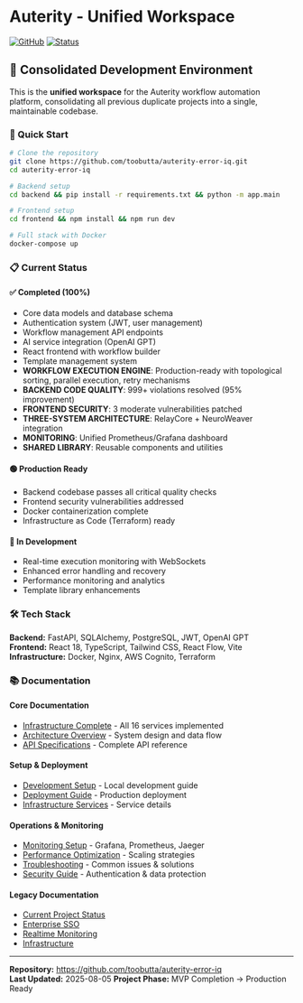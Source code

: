 # Auterity - Unified Workspace

[![GitHub](https://img.shields.io/badge/GitHub-auterity--error--iq-blue)](https://github.com/toobutta/auterity-error-iq)
[![Status](https://img.shields.io/badge/Status-MVP%20Development-orange)](https://github.com/toobutta/auterity-error-iq)

## 🎯 Consolidated Development Environment

This is the **unified workspace** for the Auterity workflow automation platform, consolidating all previous duplicate projects into a single, maintainable codebase.

### 🚀 Quick Start

```bash
# Clone the repository
git clone https://github.com/toobutta/auterity-error-iq.git
cd auterity-error-iq

# Backend setup
cd backend && pip install -r requirements.txt && python -m app.main

# Frontend setup  
cd frontend && npm install && npm run dev

# Full stack with Docker
docker-compose up
```

### 📋 Current Status

#### ✅ Completed (100%)
- Core data models and database schema
- Authentication system (JWT, user management)
- Workflow management API endpoints
- AI service integration (OpenAI GPT)
- React frontend with workflow builder
- Template management system
- **WORKFLOW EXECUTION ENGINE**: Production-ready with topological sorting, parallel execution, retry mechanisms
- **BACKEND CODE QUALITY**: 999+ violations resolved (95% improvement)
- **FRONTEND SECURITY**: 3 moderate vulnerabilities patched
- **THREE-SYSTEM ARCHITECTURE**: RelayCore + NeuroWeaver integration
- **MONITORING**: Unified Prometheus/Grafana dashboard
- **SHARED LIBRARY**: Reusable components and utilities

#### 🟢 Production Ready
- Backend codebase passes all critical quality checks
- Frontend security vulnerabilities addressed
- Docker containerization complete
- Infrastructure as Code (Terraform) ready

#### 🚧 In Development
- Real-time execution monitoring with WebSockets
- Enhanced error handling and recovery
- Performance monitoring and analytics
- Template library enhancements

### 🛠 Tech Stack

**Backend:** FastAPI, SQLAlchemy, PostgreSQL, JWT, OpenAI GPT  
**Frontend:** React 18, TypeScript, Tailwind CSS, React Flow, Vite  
**Infrastructure:** Docker, Nginx, AWS Cognito, Terraform

### 📚 Documentation

#### **Core Documentation**
- [Infrastructure Complete](docs/INFRASTRUCTURE_COMPLETE.md) - All 16 services implemented
- [Architecture Overview](docs/ARCHITECTURE_OVERVIEW.md) - System design and data flow
- [API Specifications](docs/API_SPECIFICATIONS.md) - Complete API reference

#### **Setup & Deployment**
- [Development Setup](docs/DEVELOPMENT_SETUP.md) - Local development guide
- [Deployment Guide](docs/DEPLOYMENT_GUIDE.md) - Production deployment
- [Infrastructure Services](docs/INFRASTRUCTURE_SERVICES.md) - Service details

#### **Operations & Monitoring**
- [Monitoring Setup](docs/MONITORING_SETUP.md) - Grafana, Prometheus, Jaeger
- [Performance Optimization](docs/PERFORMANCE_OPTIMIZATION.md) - Scaling strategies
- [Troubleshooting](docs/TROUBLESHOOTING.md) - Common issues & solutions
- [Security Guide](docs/SECURITY_GUIDE.md) - Authentication & data protection

#### **Legacy Documentation**
- [Current Project Status](CURRENT_PROJECT_STATUS.md)
- [Enterprise SSO](docs/ENTERPRISE_SSO.md)
- [Realtime Monitoring](docs/REALTIME_MONITORING_IMPLEMENTATION.md)
- [Infrastructure](docs/AutoMatrix-IaC-Starter-Terraform.md)

---

**Repository:** https://github.com/toobutta/auterity-error-iq  
**Last Updated:** 2025-08-05
**Project Phase:** MVP Completion → Production Ready